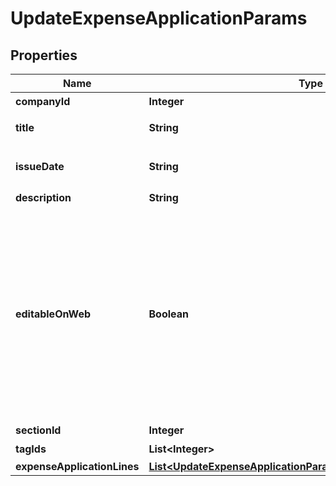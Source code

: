 

# UpdateExpenseApplicationParams

## Properties

Name | Type | Description | Notes
------------ | ------------- | ------------- | -------------
**companyId** | **Integer** | 事業所ID | 
**title** | **String** | 申請タイトル | 
**issueDate** | **String** | 申請日 (yyyy-mm-dd) | 
**description** | **String** | 備考 |  [optional]
**editableOnWeb** | **Boolean** | 会計freeeのWeb画面から申請内容を編集可能：falseの場合、Web上からの項目行の追加／削除・金額の編集が出来なくなります。APIでの編集は可能です。 |  [optional]
**sectionId** | **Integer** | 部門ID |  [optional]
**tagIds** | **List&lt;Integer&gt;** | メモタグID |  [optional]
**expenseApplicationLines** | [**List&lt;UpdateExpenseApplicationParamsExpenseApplicationLines&gt;**](UpdateExpenseApplicationParamsExpenseApplicationLines.md) |  | 



